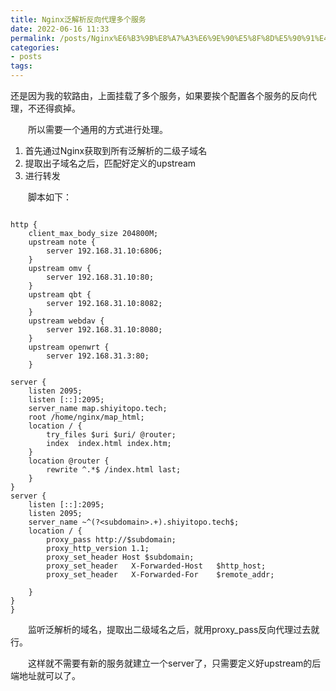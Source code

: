 ```yaml
---
title: Nginx泛解析反向代理多个服务
date: 2022-06-16 11:33
permalink: /posts/Nginx%E6%B3%9B%E8%A7%A3%E6%9E%90%E5%8F%8D%E5%90%91%E4%BB%A3%E7%90%86%E5%A4%9A%E4%B8%AA%E6%9C%8D%E5%8A%A1
categories:
- posts
tags: 
---
```

还是因为我的软路由，上面挂载了多个服务，如果要挨个配置各个服务的反向代理，不还得疯掉。

　　所以需要一个通用的方式进行处理。

1. 首先通过Nginx获取到所有泛解析的二级子域名
2. 提取出子域名之后，匹配好定义的upstream
3. 进行转发

　　脚本如下：

```nginx

http {
    client_max_body_size 204800M;
    upstream note {
        server 192.168.31.10:6806;
    }
    upstream omv {
        server 192.168.31.10:80;
    }
    upstream qbt {
		server 192.168.31.10:8082;
    }
    upstream webdav {
        server 192.168.31.10:8080;
    }
    upstream openwrt {
        server 192.168.31.3:80;
    }

server {
	listen 2095;
	listen [::]:2095;
	server_name map.shiyitopo.tech;
	root /home/nginx/map_html;
	location / {
		try_files $uri $uri/ @router;
		index  index.html index.htm;
	}
	location @router {
		rewrite ^.*$ /index.html last;
	}
}
server {
	listen [::]:2095;
	listen 2095;
	server_name ~^(?<subdomain>.+).shiyitopo.tech$;
	location / {
		proxy_pass http://$subdomain;
		proxy_http_version 1.1;
		proxy_set_header Host $subdomain;
		proxy_set_header   X-Forwarded-Host   $http_host;
		proxy_set_header   X-Forwarded-For    $remote_addr;

	}
}  
}
```

　　监听泛解析的域名，提取出二级域名之后，就用proxy_pass反向代理过去就行。

　　这样就不需要有新的服务就建立一个server了，只需要定义好upstream的后端地址就可以了。
